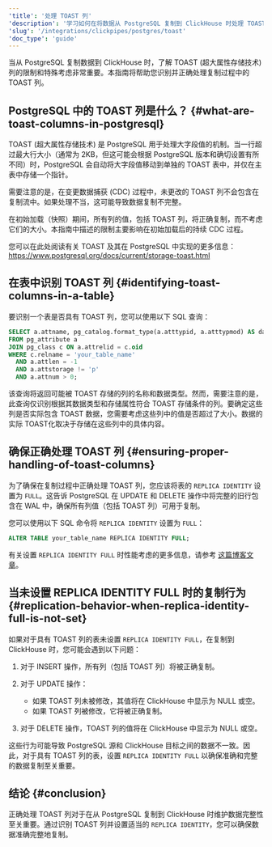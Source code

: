 ```yaml
---
'title': '处理 TOAST 列'
'description': '学习如何在将数据从 PostgreSQL 复制到 ClickHouse 时处理 TOAST 列。'
'slug': '/integrations/clickpipes/postgres/toast'
'doc_type': 'guide'
---
```


当从 PostgreSQL 复制数据到 ClickHouse 时，了解 TOAST (超大属性存储技术) 列的限制和特殊考虑非常重要。本指南将帮助您识别并正确处理复制过程中的 TOAST 列。

## PostgreSQL 中的 TOAST 列是什么？ {#what-are-toast-columns-in-postgresql}

TOAST (超大属性存储技术) 是 PostgreSQL 用于处理大字段值的机制。当一行超过最大行大小（通常为 2KB，但这可能会根据 PostgreSQL 版本和确切设置有所不同）时，PostgreSQL 会自动将大字段值移动到单独的 TOAST 表中，并仅在主表中存储一个指针。

需要注意的是，在变更数据捕获 (CDC) 过程中，未更改的 TOAST 列不会包含在复制流中。如果处理不当，这可能导致数据复制不完整。

在初始加载（快照）期间，所有列的值，包括 TOAST 列，将正确复制，而不考虑它们的大小。本指南中描述的限制主要影响在初始加载后的持续 CDC 过程。

您可以在此处阅读有关 TOAST 及其在 PostgreSQL 中实现的更多信息：https://www.postgresql.org/docs/current/storage-toast.html

## 在表中识别 TOAST 列 {#identifying-toast-columns-in-a-table}

要识别一个表是否具有 TOAST 列，您可以使用以下 SQL 查询：

```sql
SELECT a.attname, pg_catalog.format_type(a.atttypid, a.atttypmod) AS data_type
FROM pg_attribute a
JOIN pg_class c ON a.attrelid = c.oid
WHERE c.relname = 'your_table_name'
  AND a.attlen = -1
  AND a.attstorage != 'p'
  AND a.attnum > 0;
```

该查询将返回可能被 TOAST 存储的列的名称和数据类型。然而，需要注意的是，此查询仅识别根据其数据类型和存储属性符合 TOAST 存储条件的列。要确定这些列是否实际包含 TOAST 数据，您需要考虑这些列中的值是否超过了大小。数据的实际 TOAST化取决于存储在这些列中的具体内容。

## 确保正确处理 TOAST 列 {#ensuring-proper-handling-of-toast-columns}

为了确保在复制过程中正确处理 TOAST 列，您应该将表的 `REPLICA IDENTITY` 设置为 `FULL`。这告诉 PostgreSQL 在 UPDATE 和 DELETE 操作中将完整的旧行包含在 WAL 中，确保所有列值（包括 TOAST 列）可用于复制。

您可以使用以下 SQL 命令将 `REPLICA IDENTITY` 设置为 `FULL`：

```sql
ALTER TABLE your_table_name REPLICA IDENTITY FULL;
```

有关设置 `REPLICA IDENTITY FULL` 时性能考虑的更多信息，请参考 [这篇博客文章](https://xata.io/blog/replica-identity-full-performance)。

## 当未设置 REPLICA IDENTITY FULL 时的复制行为 {#replication-behavior-when-replica-identity-full-is-not-set}

如果对于具有 TOAST 列的表未设置 `REPLICA IDENTITY FULL`，在复制到 ClickHouse 时，您可能会遇到以下问题：

1. 对于 INSERT 操作，所有列（包括 TOAST 列）将被正确复制。

2. 对于 UPDATE 操作：
   - 如果 TOAST 列未被修改，其值将在 ClickHouse 中显示为 NULL 或空。
   - 如果 TOAST 列被修改，它将被正确复制。

3. 对于 DELETE 操作，TOAST 列的值将在 ClickHouse 中显示为 NULL 或空。

这些行为可能导致 PostgreSQL 源和 ClickHouse 目标之间的数据不一致。因此，对于具有 TOAST 列的表，设置 `REPLICA IDENTITY FULL` 以确保准确和完整的数据复制至关重要。

## 结论 {#conclusion}

正确处理 TOAST 列对于在从 PostgreSQL 复制到 ClickHouse 时维护数据完整性至关重要。通过识别 TOAST 列并设置适当的 `REPLICA IDENTITY`，您可以确保数据准确完整地复制。
